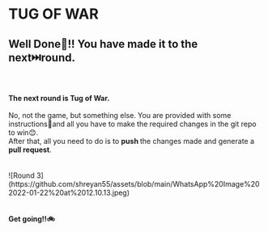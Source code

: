 # TUG OF WAR
## Well Done👏!! You have made it to the next⏭️round.
<br/>

<br/>
<b>The next round is Tug of War.</b><br/><br/>
No, not the game, but something else.
You are provided with some instructions📃and all you have to make the required changes in the git repo to win😊.<br/> 
After that, all you need to do is to <b>push </b>the changes made and generate a <b>pull request</b>.<br/><br/><br/>
![Round 3](https://github.com/shreyan55/assets/blob/main/WhatsApp%20Image%202022-01-22%20at%2012.10.13.jpeg)<br/><br/><br/>
<b> Get going!!🚲</b>
